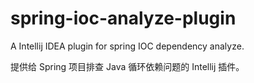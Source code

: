 # spring-ioc-analyze-plugin
A Intellij IDEA plugin for spring IOC dependency analyze.

提供给 Spring 项目排查 Java 循环依赖问题的 Intellij 插件。
